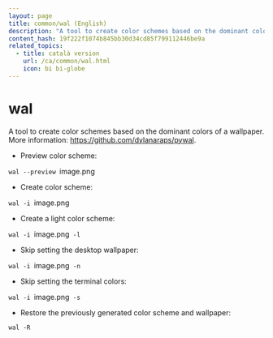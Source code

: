 ```yaml
---
layout: page
title: common/wal (English)
description: "A tool to create color schemes based on the dominant colors of a wallpaper."
content_hash: 19f222f1074b845bb30d34cd85f799112446be9a
related_topics:
  - title: català version
    url: /ca/common/wal.html
    icon: bi bi-globe
---
```

# wal

A tool to create color schemes based on the dominant colors of a wallpaper.
More information: <https://github.com/dylanaraps/pywal>.

- Preview color scheme:

`wal --preview `<span class="tldr-var badge badge-pill bg-dark-lm bg-white-dm text-white-lm text-dark-dm font-weight-bold">image.png</span>

- Create color scheme:

`wal -i `<span class="tldr-var badge badge-pill bg-dark-lm bg-white-dm text-white-lm text-dark-dm font-weight-bold">image.png</span>

- Create a light color scheme:

`wal -i `<span class="tldr-var badge badge-pill bg-dark-lm bg-white-dm text-white-lm text-dark-dm font-weight-bold">image.png</span>` -l`

- Skip setting the desktop wallpaper:

`wal -i `<span class="tldr-var badge badge-pill bg-dark-lm bg-white-dm text-white-lm text-dark-dm font-weight-bold">image.png</span>` -n`

- Skip setting the terminal colors:

`wal -i `<span class="tldr-var badge badge-pill bg-dark-lm bg-white-dm text-white-lm text-dark-dm font-weight-bold">image.png</span>` -s`

- Restore the previously generated color scheme and wallpaper:

`wal -R`
